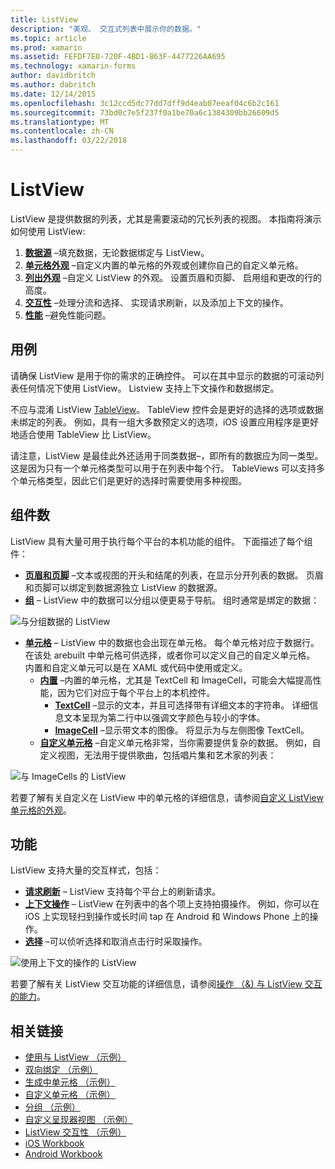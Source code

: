 ```yaml
---
title: ListView
description: "美观、 交互式列表中展示你的数据。"
ms.topic: article
ms.prod: xamarin
ms.assetid: FEFDF7E0-720F-4BD1-863F-4477226AA695
ms.technology: xamarin-forms
author: davidbritch
ms.author: dabritch
ms.date: 12/14/2015
ms.openlocfilehash: 3c12ccd5dc77dd7dff9d4eab07eeaf04c6b2c161
ms.sourcegitcommit: 73bd0c7e5f237f0a1be70a6c1384309bb26609d5
ms.translationtype: MT
ms.contentlocale: zh-CN
ms.lasthandoff: 03/22/2018
---
```

# <a name="listview"></a>ListView

ListView 是提供数据的列表，尤其是需要滚动的冗长列表的视图。 本指南将演示如何使用 ListView:

1. **[数据源](data-and-databinding.md)** &ndash;填充数据，无论数据绑定与 ListView。
2. **[单元格外观](customizing-cell-appearance.md)** &ndash;自定义内置的单元格的外观或创建你自己的自定义单元格。
3. **[列出外观](customizing-list-appearance.md)** &ndash;自定义 ListView 的外观。 设置页眉和页脚、 启用组和更改的行的高度。
4. **[交互性](interactivity.md)** &ndash;处理分流和选择、 实现请求刷新，以及添加上下文的操作。
5. **[性能](performance.md)** &ndash;避免性能问题。

## <a name="use-cases"></a>用例
请确保 ListView 是用于你的需求的正确控件。 可以在其中显示的数据的可滚动列表任何情况下使用 ListView。 Listview 支持上下文操作和数据绑定。

不应与混淆 ListView [TableView](~/xamarin-forms/user-interface/tableview.md)。 TableView 控件会是更好的选择的选项或数据未绑定的列表。 例如，具有一组大多数预定义的选项，iOS 设置应用程序是更好地适合使用 TableView 比 ListView。

请注意，ListView 是最佳此外还适用于同类数据&ndash;，即所有的数据应为同一类型。 这是因为只有一个单元格类型可以用于在列表中每个行。 TableViews 可以支持多个单元格类型，因此它们是更好的选择时需要使用多种视图。


## <a name="components"></a>组件数
ListView 具有大量可用于执行每个平台的本机功能的组件。 下面描述了每个组件：

- **[页眉和页脚](customizing-list-appearance.md#Headers_and_Footers)** &ndash;文本或视图的开头和结尾的列表，在显示分开列表的数据。 页眉和页脚可以绑定到数据源独立 ListView 的数据源。
- **[组](customizing-list-appearance.md#Grouping)** &ndash; ListView 中的数据可以分组以便更易于导航。 组时通常是绑定的数据：

![](images/grouping-depth.png "与分组数据的 ListView")

- **[单元格](customizing-cell-appearance.md)** &ndash; ListView 中的数据也会出现在单元格。 每个单元格对应于数据行。 在该处 arebuilt 中单元格可供选择，或者你可以定义自己的自定义单元格。 内置和自定义单元可以是在 XAML 或代码中使用或定义。
  - **[内置](customizing-cell-appearance.md#Built_in_Cells)** &ndash;内置的单元格，尤其是 TextCell 和 ImageCell，可能会大幅提高性能，因为它们对应于每个平台上的本机控件。
    - **[TextCell](customizing-cell-appearance.md#TextCell)**  &ndash;显示的文本，并且可选择带有详细文本的字符串。 详细信息文本呈现为第二行中以强调文字颜色与较小的字体。
    - **[ImageCell](customizing-cell-appearance.md#ImageCell)**  &ndash;显示带文本的图像。 将显示为与左侧图像 TextCell。
  - **[自定义单元格](customizing-cell-appearance.md#customcells)** &ndash;自定义单元格非常，当你需要提供复杂的数据。 例如，自定义视图，无法用于提供歌曲，包括唱片集和艺术家的列表：

![](images/image-cell-default.png "与 ImageCells 的 ListView")

若要了解有关自定义在 ListView 中的单元格的详细信息，请参阅[自定义 ListView 单元格的外观](customizing-cell-appearance.md)。

## <a name="functionality"></a>功能
ListView 支持大量的交互样式，包括：

- **[请求刷新](interactivity.md#Pull_to_Refresh)** &ndash; ListView 支持每个平台上的刷新请求。
- **[上下文操作](interactivity.md#Context_Actions)** &ndash; ListView 在列表中的各个项上支持拍摄操作。 例如，你可以在 iOS 上实现轻扫到操作或长时间 tap 在 Android 和 Windows Phone 上的操作。
- **[选择](interactivity.md#selectiontaps)** &ndash;可以侦听选择和取消点击行时采取操作。

![](images/context-default.png "使用上下文的操作的 ListView")

若要了解有关 ListView 交互功能的详细信息，请参阅[操作 （&) 与 ListView 交互的能力](interactivity.md)。


## <a name="related-links"></a>相关链接

- [使用与 ListView （示例）](https://developer.xamarin.com/samples/WorkingWithListview)
- [双向绑定 （示例）](https://developer.xamarin.com/samples/xamarin-forms/UserInterface/ListView/SwitchEntryTwoBinding)
- [生成中单元格 （示例）](https://developer.xamarin.com/samples/xamarin-forms/UserInterface/ListView/BuiltInCells)
- [自定义单元格 （示例）](https://developer.xamarin.com/samples/xamarin-forms/UserInterface/ListView/CustomCells)
- [分组 （示例）](https://developer.xamarin.com/samples/xamarin-forms/UserInterface/ListView/Grouping)
- [自定义呈现器视图 （示例）](https://developer.xamarin.com/samples/xamarin-forms/UserInterface/ListView/WorkingWithListviewNative)
- [ListView 交互性 （示例）](https://developer.xamarin.com/samples/xamarin-forms/UserInterface/ListView/interactivity)
- [iOS Workbook](https://developer.xamarin.com/workbooks/xamarin-forms/user-interface/listview/ListView1-ios.workbook)
- [Android Workbook](https://developer.xamarin.com/workbooks/xamarin-forms/user-interface/listview/ListView1-android.workbook)
